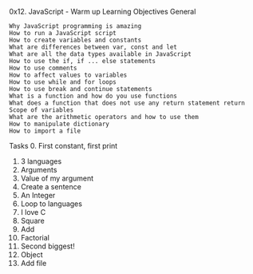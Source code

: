 0x12. JavaScript - Warm up
Learning Objectives
General

    Why JavaScript programming is amazing
    How to run a JavaScript script
    How to create variables and constants
    What are differences between var, const and let
    What are all the data types available in JavaScript
    How to use the if, if ... else statements
    How to use comments
    How to affect values to variables
    How to use while and for loops
    How to use break and continue statements
    What is a function and how do you use functions
    What does a function that does not use any return statement return
    Scope of variables
    What are the arithmetic operators and how to use them
    How to manipulate dictionary
    How to import a file
Tasks
0. First constant, first print 
 1. 3 languages 
2. Arguments 
3. Value of my argument 
4. Create a sentence 
5. An Integer 
6. Loop to languages 
7. I love C 
 8. Square 
9. Add 
10. Factorial 
 11. Second biggest! 
12. Object 
13. Add file  
